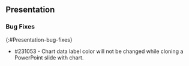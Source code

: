 ## Presentation

### Bug Fixes
{:#Presentation-bug-fixes}

* \#231053 - Chart data label color will not be changed while cloning a PowerPoint slide with chart.
